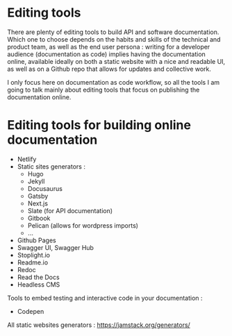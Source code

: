 # Editing tools

There are plenty of editing tools to build API and software documentation. Which one to choose depends on the habits and skills of the technical and product team, as well as 
the end user persona : writing for a developer audience (documentation as code) implies having the documentation online, available ideally on both a static website with a nice and readable UI,
as well as on a Github repo that allows for updates and collective work.

I only focus here on documentation as code workflow, so all the tools I am going to talk mainly about editing tools that focus on publishing the documentation online.

# Editing tools for building online documentation

- Netlify
- Static sites generators :
   - Hugo
   - Jekyll
   - Docusaurus
   - Gatsby
   - Next.js
   - Slate (for API documentation)
   - Gitbook
   - Pelican (allows for wordpress imports)
   - ...
- Github Pages
- Swagger UI, Swagger Hub
- Stoplight.io
- Readme.io
- Redoc
- Read the Docs
- Headless CMS

Tools to embed testing and interactive code in your documentation :
- Codepen

All static websites generators : https://jamstack.org/generators/

